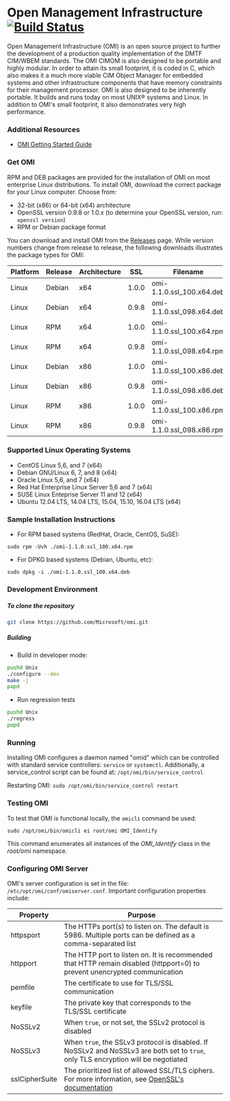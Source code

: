 # Open Management Infrastructure [![Build Status](https://travis-ci.org/Microsoft/omi.svg?branch=master)](https://travis-ci.org/Microsoft/omi)

Open Management Infrastructure (OMI) is an open source project to
further the development of a production quality implementation of the
DMTF CIM/WBEM standards. The OMI CIMOM is also designed to be portable
and highly modular. In order to attain its small footprint, it is
coded in C, which also makes it a much more viable CIM Object Manager
for embedded systems and other infrastructure components that have
memory constraints for their management processor. OMI is also
designed to be inherently portable. It builds and runs today on most
UNIX® systems and Linux. In addition to OMI's small footprint, it also
demonstrates very high performance.


### Additional Resources

- [OMI Getting Started Guide](Unix/doc/omi/omi.pdf)


### Get OMI

RPM and DEB packages are provided for the installation of OMI on most
enterprise Linux distributions. To install OMI, download the correct
package for your Linux computer. Choose from:

- 32-bit (x86) or 64-bit (x64) architecture
- OpenSSL version 0.9.8 or 1.0.x (to determine your OpenSSL version, run: `openssl version`)
- RPM or Debian package format

You can download and install OMI from the [Releases] page. While
version numbers change from release to release, the following
downloads illustrates the package types for OMI:

Platform | Release | Architecture | SSL   | Filename
-------- |-------- |------------  | ---   | --------
Linux    | Debian  | x64          | 1.0.0 | omi-1.1.0.ssl_100.x64.deb
Linux    | Debian  | x64          | 0.9.8 | omi-1.1.0.ssl_098.x64.deb
Linux    | RPM     | x64          | 1.0.0 | omi-1.1.0.ssl_100.x64.rpm
Linux    | RPM     | x64          | 0.9.8 | omi-1.1.0.ssl_098.x64.rpm
Linux    | Debian  | x86          | 1.0.0 | omi-1.1.0.ssl_100.x86.deb
Linux    | Debian  | x86          | 0.9.8 | omi-1.1.0.ssl_098.x86.deb
Linux    | RPM     | x86          | 1.0.0 | omi-1.1.0.ssl_100.x86.rpm
Linux    | RPM     | x86          | 0.9.8 | omi-1.1.0.ssl_098.x86.rpm

[Releases]: https://github.com/Microsoft/omi/releases


### Supported Linux Operating Systems

- CentOS Linux 5,6, and 7 (x64)
- Debian GNU/Linux 6, 7, and 8 (x64)
- Oracle Linux 5,6, and 7 (x64)
- Red Hat Enterprise Linux Server 5,6 and 7 (x64)
- SUSE Linux Enteprise Server 11 and 12 (x64)
- Ubuntu 12.04 LTS, 14.04 LTS, 15.04, 15.10, 16.04 LTS (x64)


### Sample Installation Instructions

- For RPM based systems (RedHat, Oracle, CentOS, SuSE):
```
sudo rpm -Uvh ./omi-1.1.0.ssl_100.x64.rpm
```

- For DPKG based systems (Debian, Ubuntu, etc):
```
sudo dpkg -i ./omi-1.1.0.ssl_100.x64.deb
```


### Development Environment

##### To clone the repository

```sh
git clone https://github.com/Microsoft/omi.git
```


##### Building

- Build in developer mode:

```sh
pushd Unix
./configure --dev
make -j
popd
```

- Run regression tests

```sh
pushd Unix
./regress
popd
```


### Running

Installing OMI configures a daemon named "omid" which can be
controlled with standard service controllers: `service` or
`systemctl`. Additionally, a service_control script can be found at:
`/opt/omi/bin/service_control`

Restarting OMI: `sudo /opt/omi/bin/service_control restart`


### Testing OMI

To test that OMI is functional locally, the `omicli` command be used:
```
sudo /opt/omi/bin/omicli ei root/omi OMI_Identify
```

This command enumerates all instances of the *OMI_Identify* class in the *root/omi* namespace.


### Configuring OMI Server

OMI's server configuration is set in the file:
`/etc/opt/omi/conf/omiserver.conf`.  Important configuration
properties include:

Property  | Purpose
--------  | -------
httpsport | The HTTPs port(s) to listen on. The default is 5986. Multiple ports can be defined as a comma-separated list
httpport  | The HTTP port to listen on. It is recommended that HTTP remain disabled (httpport=0) to prevent unencrypted communication
pemfile   | The certificate to use for TLS/SSL communication
keyfile   | The private key that corresponds to the TLS/SSL certificate
NoSSLv2   | When `true`, or not set, the SSLv2 protocol is disabled
NoSSLv3   | When `true`, the SSLv3 protocol is disabled. If NoSSLv2 and NoSSLv3 are both set to `true`, only TLS encryption will be negotiated
sslCipherSuite | The prioritized list of allowed SSL/TLS ciphers. For more information, see [OpenSSL's documentation](https://openssl.org/docs/manmaster/apps/ciphers.html "OpenSSL's documentation")
